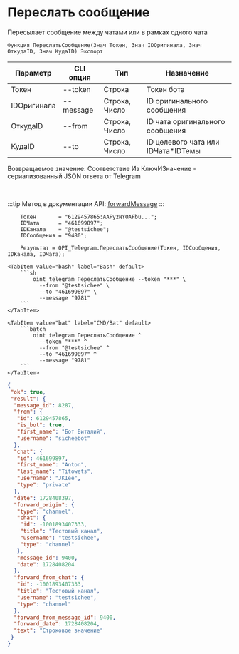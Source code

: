 ﻿---
sidebar_position: 11
---

# Переслать сообщение
 Пересылает сообщение между чатами или в рамках одного чата



`Функция ПереслатьСообщение(Знач Токен, Знач IDОригинала, Знач ОткудаID, Знач КудаID) Экспорт`

  | Параметр | CLI опция | Тип | Назначение |
  |-|-|-|-|
  | Токен | --token | Строка | Токен бота |
  | IDОригинала | --message | Строка, Число | ID оригинального сообщения |
  | ОткудаID | --from | Строка, Число | ID чата оригинального сообщения |
  | КудаID | --to | Строка, Число | ID целевого чата или IDЧата*IDТемы |

  
  Возвращаемое значение:   Соответствие Из КлючИЗначение - сериализованный JSON ответа от Telegram

<br/>

:::tip
Метод в документации API: [forwardMessage](https://core.telegram.org/bots/api#forwardmessage)
:::
<br/>


```bsl title="Пример кода"
    Токен       = "6129457865:AAFyzNYOAFbu...";
    IDЧата      = "461699897";
    IDКанала    = "@testsichee";
    IDСообщения = "9480";

    Результат = OPI_Telegram.ПереслатьСообщение(Токен, IDСообщения, IDКанала, IDЧата);
```
    

 <Tabs>
  
    <TabItem value="bash" label="Bash" default>
        ```sh
            oint telegram ПереслатьСообщение --token "***" \
              --from "@testsichee" \
              --to "461699897" \
              --message "9781"
        ```
    </TabItem>
  
    <TabItem value="bat" label="CMD/Bat" default>
        ```batch
            oint telegram ПереслатьСообщение ^
              --token "***" ^
              --from "@testsichee" ^
              --to "461699897" ^
              --message "9781"
        ```
    </TabItem>
</Tabs>


```json title="Результат"
{
 "ok": true,
 "result": {
  "message_id": 8287,
  "from": {
   "id": 6129457865,
   "is_bot": true,
   "first_name": "Бот Виталий",
   "username": "sicheebot"
  },
  "chat": {
   "id": 461699897,
   "first_name": "Anton",
   "last_name": "Titowets",
   "username": "JKIee",
   "type": "private"
  },
  "date": 1728408397,
  "forward_origin": {
   "type": "channel",
   "chat": {
    "id": -1001893407333,
    "title": "Тестовый канал",
    "username": "testsichee",
    "type": "channel"
   },
   "message_id": 9400,
   "date": 1728408204
  },
  "forward_from_chat": {
   "id": -1001893407333,
   "title": "Тестовый канал",
   "username": "testsichee",
   "type": "channel"
  },
  "forward_from_message_id": 9400,
  "forward_date": 1728408204,
  "text": "Строковое значение"
 }
}
```
